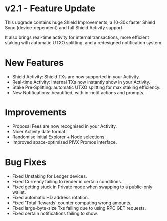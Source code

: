 # v2.1 - Feature Update
This upgrade contains huge Shield Improvements; a 10-30x faster Shield Sync (device-dependent) and full Shield Activity support.

It also brings real-time activity for internal transactions, more efficient staking with automatic UTXO splitting, and a redesigned notification system.

# New Features
- Shield Activity: Shield TXs are now supported in your Activity.
- Real-time Activity: internal TXs now instantly show in your Activity.
- Stake Pre-Splitting: automatic UTXO splitting for max staking efficiency.
- New Notifications: beautified, with in-notif actions and prompts.

# Improvements
- Proposal Fees are now recognised in your Activity.
- Nicer Activity date format.
- Randomise initial Explorer + Node selections.
- Improved space-optimised PIVX Promos interface.

# Bug Fixes
- Fixed Unstaking for Ledger devices.
- Fixed Currency failing to render in certain conditions.
- Fixed getting stuck in Private mode when swapping to a public-only wallet.
- Fixed automatic HD address rotation.
- Fixed 'Total Rewards' counter computing wrong amounts.
- Fixed large-byte-size Txs failing due to using RPC GET requests.
- Fixed certain notifications failing to show.